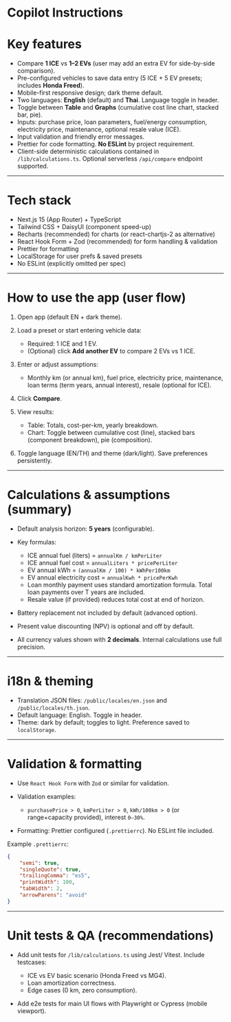 # Copilot Instructions

# Key features

-   Compare **1 ICE** vs **1–2 EVs** (user may add an extra EV for side-by-side comparison).
-   Pre-configured vehicles to save data entry (5 ICE + 5 EV presets; includes **Honda Freed**).
-   Mobile-first responsive design; dark theme default.
-   Two languages: **English** (default) and **Thai**. Language toggle in header.
-   Toggle between **Table** and **Graphs** (cumulative cost line chart, stacked bar, pie).
-   Inputs: purchase price, loan parameters, fuel/energy consumption, electricity price, maintenance, optional resale value (ICE).
-   Input validation and friendly error messages.
-   Prettier for code formatting. **No ESLint** by project requirement.
-   Client-side deterministic calculations contained in `/lib/calculations.ts`. Optional serverless `/api/compare` endpoint supported.

---

# Tech stack

-   Next.js 15 (App Router) + TypeScript
-   Tailwind CSS + DaisyUI (component speed-up)
-   Recharts (recommended) for charts (or react-chartjs-2 as alternative)
-   React Hook Form + Zod (recommended) for form handling & validation
-   Prettier for formatting
-   LocalStorage for user prefs & saved presets
-   No ESLint (explicitly omitted per spec)

---

# How to use the app (user flow)

1. Open app (default EN + dark theme).
2. Load a preset or start entering vehicle data:

    - Required: 1 ICE and 1 EV.
    - (Optional) click **Add another EV** to compare 2 EVs vs 1 ICE.

3. Enter or adjust assumptions:

    - Monthly km (or annual km), fuel price, electricity price, maintenance, loan terms (term years, annual interest), resale (optional for ICE).

4. Click **Compare**.
5. View results:

    - Table: Totals, cost-per-km, yearly breakdown.
    - Chart: Toggle between cumulative cost (line), stacked bars (component breakdown), pie (composition).

6. Toggle language (EN/TH) and theme (dark/light). Save preferences persistently.

---

# Calculations & assumptions (summary)

-   Default analysis horizon: **5 years** (configurable).
-   Key formulas:

    -   ICE annual fuel (liters) = `annualKm / kmPerLiter`
    -   ICE annual fuel cost = `annualLiters * pricePerLiter`
    -   EV annual kWh = `(annualKm / 100) * kWhPer100km`
    -   EV annual electricity cost = `annualKwh * pricePerKwh`
    -   Loan monthly payment uses standard amortization formula. Total loan payments over T years are included.
    -   Resale value (if provided) reduces total cost at end of horizon.

-   Battery replacement not included by default (advanced option).
-   Present value discounting (NPV) is optional and off by default.
-   All currency values shown with **2 decimals**. Internal calculations use full precision.

---

# i18n & theming

-   Translation JSON files: `/public/locales/en.json` and `/public/locales/th.json`.
-   Default language: English. Toggle in header.
-   Theme: dark by default; toggles to light. Preference saved to `localStorage`.

---

# Validation & formatting

-   Use `React Hook Form` with `Zod` or similar for validation.
-   Validation examples:

    -   `purchasePrice > 0`, `kmPerLiter > 0`, `kWh/100km > 0` (or range+capacity provided), interest `0–30%`.

-   Formatting: Prettier configured (`.prettierrc`). No ESLint file included.

Example `.prettierrc`:

```json
{
    "semi": true,
    "singleQuote": true,
    "trailingComma": "es5",
    "printWidth": 100,
    "tabWidth": 2,
    "arrowParens": "avoid"
}
```

---

# Unit tests & QA (recommendations)

-   Add unit tests for `/lib/calculations.ts` using Jest/ Vitest. Include testcases:

    -   ICE vs EV basic scenario (Honda Freed vs MG4).
    -   Loan amortization correctness.
    -   Edge cases (0 km, zero consumption).

-   Add e2e tests for main UI flows with Playwright or Cypress (mobile viewport).
